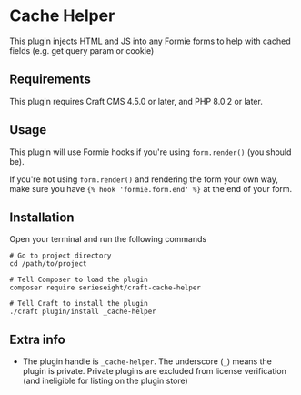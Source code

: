 # Cache Helper

This plugin injects HTML and JS into any Formie forms to help with cached fields (e.g. get query param or cookie)

## Requirements

This plugin requires Craft CMS 4.5.0 or later, and PHP 8.0.2 or later.

## Usage

This plugin will use Formie hooks if you're using `form.render()` (you should be).

If you're not using `form.render()` and rendering the form your own way, make sure you have `{% hook 'formie.form.end' %}` at the end of your form.

## Installation
Open your terminal and run the following commands

```
# Go to project directory
cd /path/to/project

# Tell Composer to load the plugin
composer require serieseight/craft-cache-helper

# Tell Craft to install the plugin
./craft plugin/install _cache-helper
```

## Extra info

- The plugin handle is `_cache-helper`. The underscore (`_`) means the plugin is private. Private plugins are excluded from license verification (and ineligible for listing on the plugin store)
